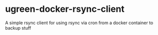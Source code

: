# ugreen-docker-rsync-client
A simple rsync client for using rsync via cron from a docker container to backup stuff
